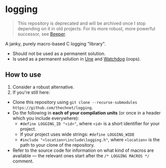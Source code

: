 # logging

> This repository is deprecated and will be archived once I stop depending on it in old projects. For its more robust, more powerful successor, see [Beeper](https://github.com/thechnet/beeper).

A janky, purely macro-based C logging "library".

- Should not be used as a permanent solution.
- Is used as a permanent solution in [Une](https://github.com/thechnet/une) and [Watchdog](https://github.com/thechnet/watchdog) (oops).

## How to use

1. Consider a robust alternative.
2. If you're still here:
- Clone this repository using `git clone --recurse-submodules https://github.com/thechnet/logging`.
- Do the following in **each of your compilation units** (or once in a header which you include everywhere):
  - `#define LOGGING_ID "<id>"`, where `<id>` is a short identifier for your project.
  - If your project uses wide strings: `#define LOGGING_WIDE`
  - `#include "<location>\include\logging.h"`, where `<location>` is the path to your clone of the repository.
- Refer to the source code for information on what kind of macros are available — the relevant ones start after the `/* LOGGING MACROS */` comment.
